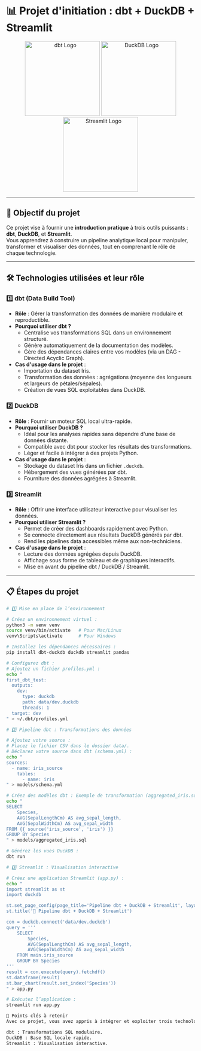 # 📊 Projet d'initiation : dbt + DuckDB + Streamlit

<p align="center">
  <img src="https://www.decideom.fr/assets/uploads/2023/03/dbt-logo.png" alt="dbt Logo" width="200">
  <img src="https://miro.medium.com/v2/resize:fit:4800/format:webp/0*-CoioEomCE_kHUX4.png" alt="DuckDB Logo" width="200">
  <img src="https://streamlit.io/images/brand/streamlit-mark-color.png" alt="Streamlit Logo" width="200">
</p>

---

## 🚀 Objectif du projet

Ce projet vise à fournir une **introduction pratique** à trois outils puissants :  
**dbt**, **DuckDB**, et **Streamlit**.  
Vous apprendrez à construire un pipeline analytique local pour manipuler, transformer et visualiser des données, tout en comprenant le rôle de chaque technologie.

---

## 🛠️ Technologies utilisées et leur rôle

### 1️⃣ dbt (Data Build Tool)

- **Rôle** : Gérer la transformation des données de manière modulaire et reproductible.
- **Pourquoi utiliser dbt ?**
  - Centralise vos transformations SQL dans un environnement structuré.
  - Génère automatiquement de la documentation des modèles.
  - Gère des dépendances claires entre vos modèles (via un DAG - Directed Acyclic Graph).
- **Cas d'usage dans le projet** :
  - Importation du dataset Iris.
  - Transformation des données : agrégations (moyenne des longueurs et largeurs de pétales/sépales).
  - Création de vues SQL exploitables dans DuckDB.

### 2️⃣ DuckDB

- **Rôle** : Fournir un moteur SQL local ultra-rapide.
- **Pourquoi utiliser DuckDB ?**
  - Idéal pour les analyses rapides sans dépendre d'une base de données distante.
  - Compatible avec dbt pour stocker les résultats des transformations.
  - Léger et facile à intégrer à des projets Python.
- **Cas d'usage dans le projet** :
  - Stockage du dataset Iris dans un fichier `.duckdb`.
  - Hébergement des vues générées par dbt.
  - Fourniture des données agrégées à Streamlit.

### 3️⃣ Streamlit

- **Rôle** : Offrir une interface utilisateur interactive pour visualiser les données.
- **Pourquoi utiliser Streamlit ?**
  - Permet de créer des dashboards rapidement avec Python.
  - Se connecte directement aux résultats DuckDB générés par dbt.
  - Rend les pipelines data accessibles même aux non-techniciens.
- **Cas d'usage dans le projet** :
  - Lecture des données agrégées depuis DuckDB.
  - Affichage sous forme de tableau et de graphiques interactifs.
  - Mise en avant du pipeline dbt / DuckDB / Streamlit.

---

## 📋 Étapes du projet

```bash
# 1️⃣ Mise en place de l’environnement

# Créez un environnement virtuel :
python3 -m venv venv
source venv/bin/activate   # Pour Mac/Linux
venv\Scripts\activate      # Pour Windows

# Installez les dépendances nécessaires :
pip install dbt-duckdb duckdb streamlit pandas

# Configurez dbt :
# Ajoutez un fichier profiles.yml :
echo "
first_dbt_test:
  outputs:
    dev:
      type: duckdb
      path: data/dev.duckdb
      threads: 1
  target: dev
" > ~/.dbt/profiles.yml

# 2️⃣ Pipeline dbt : Transformations des données

# Ajoutez votre source :
# Placez le fichier CSV dans le dossier data/.
# Déclarez votre source dans dbt (schema.yml) :
echo "
sources:
  - name: iris_source
    tables:
      - name: iris
" > models/schema.yml

# Créez des modèles dbt : Exemple de transformation (aggregated_iris.sql) :
echo "
SELECT
    Species,
    AVG(SepalLengthCm) AS avg_sepal_length,
    AVG(SepalWidthCm) AS avg_sepal_width
FROM {{ source('iris_source', 'iris') }}
GROUP BY Species
" > models/aggregated_iris.sql

# Générez les vues DuckDB :
dbt run

# 3️⃣ Streamlit : Visualisation interactive

# Créez une application Streamlit (app.py) :
echo "
import streamlit as st
import duckdb

st.set_page_config(page_title='Pipeline dbt + DuckDB + Streamlit', layout='wide')
st.title('🚀 Pipeline dbt + DuckDB + Streamlit')

con = duckdb.connect('data/dev.duckdb')
query = '''
    SELECT
        Species,
        AVG(SepalLengthCm) AS avg_sepal_length,
        AVG(SepalWidthCm) AS avg_sepal_width
    FROM main.iris_source
    GROUP BY Species
'''
result = con.execute(query).fetchdf()
st.dataframe(result)
st.bar_chart(result.set_index('Species'))
" > app.py

# Exécutez l’application :
streamlit run app.py

🎯 Points clés à retenir
Avec ce projet, vous avez appris à intégrer et exploiter trois technologies complémentaires, chacune jouant un rôle clé dans un pipeline analytique moderne :

dbt : Transformations SQL modulaire.
DuckDB : Base SQL locale rapide.
Streamlit : Visualisation interactive.